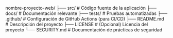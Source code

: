 nombre-proyecto-web/
├── src/                # Código fuente de la aplicación
├── docs/               # Documentación relevante
├── tests/              # Pruebas automatizadas
├── .github/            # Configuración de GitHub Actions (para CI/CD)
├── README.md           # Descripción del proyecto
├── LICENSE             # (Opcional) Licencia del proyecto
└── SECURITY.md         # Documentación de prácticas de seguridad
